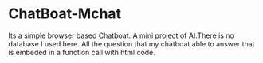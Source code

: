 # ChatBoat-Mchat
Its a simple browser based Chatboat. A mini project of AI.There is no database I used here. All the question that my chatboat able to answer that is embeded in a function call with html code.
